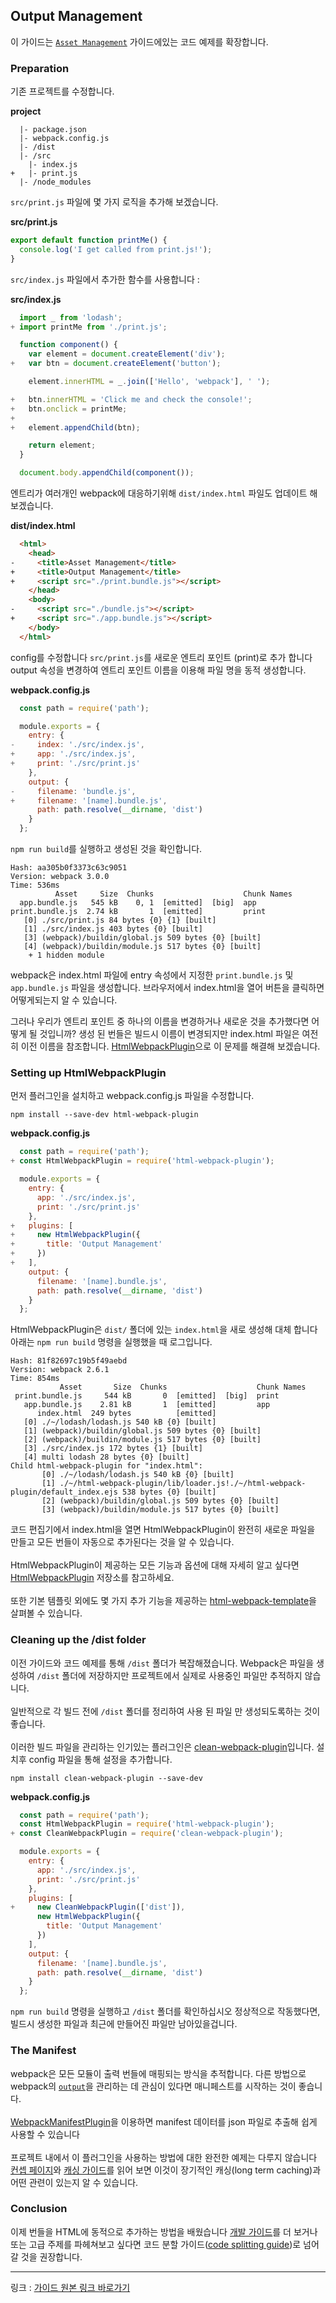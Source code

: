## Output Management ##

이 가이드는 [`Asset Management`](https://webpack.js.org/guides/asset-management/) 가이드에있는 코드 예제를 확장합니다.

### Preparation ###
기존 프로젝트를 수정합니다.

**project**
```log
  |- package.json
  |- webpack.config.js
  |- /dist
  |- /src
    |- index.js
+   |- print.js
  |- /node_modules
```

`src/print.js` 파일에 몇 가지 로직을 추가해 보겠습니다.

**src/print.js**
```javascript
export default function printMe() {
  console.log('I get called from print.js!');
}
```
`src/index.js` 파일에서 추가한 함수를 사용합니다 :

**src/index.js**
```javascript
  import _ from 'lodash';
+ import printMe from './print.js';

  function component() {
    var element = document.createElement('div');
+   var btn = document.createElement('button');

    element.innerHTML = _.join(['Hello', 'webpack'], ' ');

+   btn.innerHTML = 'Click me and check the console!';
+   btn.onclick = printMe;
+
+   element.appendChild(btn);

    return element;
  }

  document.body.appendChild(component());
```

엔트리가 여러개인 webpack에 대응하기위해 `dist/index.html` 파일도 업데이트 해 보겠습니다.

**dist/index.html**
```html
  <html>
    <head>
-     <title>Asset Management</title>
+     <title>Output Management</title>
+     <script src="./print.bundle.js"></script>
    </head>
    <body>
-     <script src="./bundle.js"></script>
+     <script src="./app.bundle.js"></script>
    </body>
  </html>
```

config를 수정합니다 
`src/print.js`를 새로운 엔트리 포인트 (print)로 추가 합니다
output 속성을 변경하여 엔트리 포인트 이름을 이용해 파일 명을 동적 생성합니다.

**webpack.config.js**

```javascript
  const path = require('path');

  module.exports = {
    entry: {
-     index: './src/index.js',
+     app: './src/index.js',
+     print: './src/print.js'
    },
    output: {
-     filename: 'bundle.js',
+     filename: '[name].bundle.js',
      path: path.resolve(__dirname, 'dist')
    }
  };
```

`npm run build`를 실행하고 생성된 것을 확인합니다.

```log
Hash: aa305b0f3373c63c9051
Version: webpack 3.0.0
Time: 536ms
          Asset     Size  Chunks                    Chunk Names
  app.bundle.js   545 kB    0, 1  [emitted]  [big]  app
print.bundle.js  2.74 kB       1  [emitted]         print
   [0] ./src/print.js 84 bytes {0} {1} [built]
   [1] ./src/index.js 403 bytes {0} [built]
   [3] (webpack)/buildin/global.js 509 bytes {0} [built]
   [4] (webpack)/buildin/module.js 517 bytes {0} [built]
    + 1 hidden module
```

webpack은 index.html 파일에 entry 속성에서 지정한 `print.bundle.js` 및 `app.bundle.js` 파일을 생성합니다.
브라우저에서 index.html을 열어 버튼을 클릭하면 어떻게되는지 알 수 있습니다.

그러나 우리가 엔트리 포인트 중 하나의 이름을 변경하거나 새로운 것을 추가했다면 어떻게 될 것입니까?
생성 된 번들은 빌드시 이름이 변경되지만 index.html 파일은 여전히 ​​이전 이름을 참조합니다.
[HtmlWebpackPlugin](https://webpack.js.org/plugins/html-webpack-plugin/)으로 이 문제를 해결해 보겠습니다.

### Setting up HtmlWebpackPlugin ###

먼저 플러그인을 설치하고 webpack.config.js 파일을 수정합니다.
```log
npm install --save-dev html-webpack-plugin
```
**webpack.config.js**
```javascript
  const path = require('path');
+ const HtmlWebpackPlugin = require('html-webpack-plugin');

  module.exports = {
    entry: {
      app: './src/index.js',
      print: './src/print.js'
    },
+   plugins: [
+     new HtmlWebpackPlugin({
+       title: 'Output Management'
+     })
+   ],
    output: {
      filename: '[name].bundle.js',
      path: path.resolve(__dirname, 'dist')
    }
  };
```

HtmlWebpackPlugin은 `dist/` 폴더에 있는 `index.html`을 새로 생성해 대체 합니다 아래는 `npm run build` 명령을 실행했을 때 로그입니다. 


```log
Hash: 81f82697c19b5f49aebd
Version: webpack 2.6.1
Time: 854ms
           Asset       Size  Chunks                    Chunk Names
 print.bundle.js     544 kB       0  [emitted]  [big]  print
   app.bundle.js    2.81 kB       1  [emitted]         app
      index.html  249 bytes          [emitted]
   [0] ./~/lodash/lodash.js 540 kB {0} [built]
   [1] (webpack)/buildin/global.js 509 bytes {0} [built]
   [2] (webpack)/buildin/module.js 517 bytes {0} [built]
   [3] ./src/index.js 172 bytes {1} [built]
   [4] multi lodash 28 bytes {0} [built]
Child html-webpack-plugin for "index.html":
       [0] ./~/lodash/lodash.js 540 kB {0} [built]
       [1] ./~/html-webpack-plugin/lib/loader.js!./~/html-webpack-plugin/default_index.ejs 538 bytes {0} [built]
       [2] (webpack)/buildin/global.js 509 bytes {0} [built]
       [3] (webpack)/buildin/module.js 517 bytes {0} [built]
```

코드 편집기에서 index.html을 열면 HtmlWebpackPlugin이 완전히 새로운 파일을 만들고 모든 번들이 자동으로 추가된다는 것을 알 수 있습니다.
<br /><br />
HtmlWebpackPlugin이 제공하는 모든 기능과 옵션에 대해 자세히 알고 싶다면 [HtmlWebpackPlugin](https://github.com/jantimon/html-webpack-plugin) 저장소를 참고하세요.
<br /><br />
또한 기본 템플릿 외에도 몇 가지 추가 기능을 제공하는 [html-webpack-template](https://github.com/jaketrent/html-webpack-template)을 살펴볼 수 있습니다.

### Cleaning up the /dist folder ###

이전 가이드와 코드 예제를 통해 `/dist` 폴더가 복잡해졌습니다. 
Webpack은 파일을 생성하여 `/dist` 폴더에 저장하지만 프로젝트에서 실제로 사용중인 파일만 추적하지 않습니다.
<br /><br />
일반적으로 각 빌드 전에 `/dist` 폴더를 정리하여 사용 된 파일 만 생성되도록하는 것이 좋습니다.
<br /><br />
이러한 빌드 파일을 관리하는 인기있는 플러그인은 [clean-webpack-plugin](https://www.npmjs.com/package/clean-webpack-plugin)입니다. 설치후 config 파일을 통해 설정을 추가합니다.
```log
npm install clean-webpack-plugin --save-dev
```
**webpack.config.js**
```javascript
  const path = require('path');
  const HtmlWebpackPlugin = require('html-webpack-plugin');
+ const CleanWebpackPlugin = require('clean-webpack-plugin');

  module.exports = {
    entry: {
      app: './src/index.js',
      print: './src/print.js'
    },
    plugins: [
+     new CleanWebpackPlugin(['dist']),
      new HtmlWebpackPlugin({
        title: 'Output Management'
      })
    ],
    output: {
      filename: '[name].bundle.js',
      path: path.resolve(__dirname, 'dist')
    }
  };
```
`npm run build` 명령을 실행하고 `/dist` 폴더를 확인하십시오 
정상적으로 작동했다면, 빌드시 생성한 파일과 최근에 만들어진 파일만 남아있을겁니다.

### The Manifest ###

webpack은 모든 모듈이 출력 번들에 매핑되는 방식을 추적합니다.
다른 방법으로 webpack의 [`output`](https://webpack.js.org/configuration/output/)을 관리하는 데 관심이 있다면 매니페스트를 시작하는 것이 좋습니다.
<br /><br />
[WebpackManifestPlugin](https://github.com/danethurber/webpack-manifest-plugin)을 이용하면
manifest 데이터를 json 파일로 추출해 쉽게 사용할 수 있습니다
<br /><br />
프로젝트 내에서 이 플러그인을 사용하는 방법에 대한 완전한 예제는 다루지 않습니다 
[컨셉 페이지](https://webpack.js.org/concepts/manifest/)와 [캐싱 가이드](https://webpack.js.org/guides/caching/)를 읽어 보면 이것이 장기적인 캐싱(long term caching)과 어떤 관련이 있는지 알 수 있습니다.

### Conclusion ###

이제 번들을 HTML에 동적으로 추가하는 방법을 배웠습니다
[개발 가이드](https://webpack.js.org/guides/development/)를 더 보거나 또는 고급 주제를 파헤쳐보고 싶다면 코드 분할 가이드([code splitting guide](https://webpack.js.org/guides/code-splitting/))로 넘어갈 것을 권장합니다.

----

링크 : [ 가이드 원본 링크 바로가기](https://webpack.js.org/guides/output-management/)